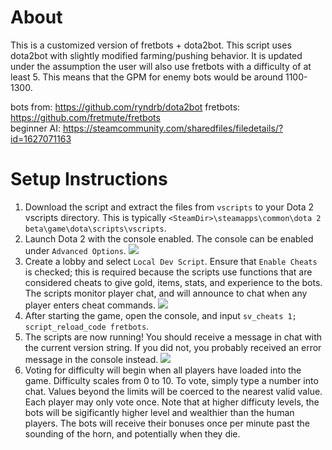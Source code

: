 # About
This is a customized version of fretbots + dota2bot. This script uses dota2bot with slightly modified farming/pushing behavior. 
It is updated under the assumption the user will also use fretbots with a difficulty of at least 5.
This means that the GPM for enemy bots would be around 1100-1300.

bots from: https://github.com/ryndrb/dota2bot
fretbots: https://github.com/fretmute/fretbots   
beginner AI: https://steamcommunity.com/sharedfiles/filedetails/?id=1627071163

# Setup Instructions
1. Download the script and extract the files from `vscripts` to your Dota 2 vscripts directory.
This is typically `<SteamDir>\steamapps\common\dota 2 beta\game\dota\scripts\vscripts`.
2. Launch Dota 2 with the console enabled. The console can be enabled under `Advanced Options`.
![](https://github.com/fretmute/fretbots/blob/master/images/EnableConsole.png)
3. Create a lobby and select `Local Dev Script`. Ensure that `Enable Cheats` is checked; this is required because the scripts use functions that are considered cheats to give gold, items, stats, and experience to the bots. The scripts monitor player chat, and will announce to chat when any player enters cheat commands.
![](https://github.com/fretmute/fretbots/blob/master/images/EnableCheats.png)
4. After starting the game, open the console, and input `sv_cheats 1; script_reload_code fretbots`.
5. The scripts are now running! You should receive a message in chat with the current version string.  If you did not, you probably received an error message in the console instead.
![](https://github.com/fretmute/fretbots/blob/master/images/FretBotsWelcome.png)
6. Voting for difficulty will begin when all players have loaded into the game.  Difficulty scales from 0 to 10. To vote, simply type a number into chat. Values beyond the limits will be coerced to the nearest valid value. Each player may only vote once. Note that at higher difficuty levels, the bots will be sigificantly higher level and wealthier than the human players. The bots will receive their bonuses once per minute past the sounding of the horn, and potentially when they die.  
